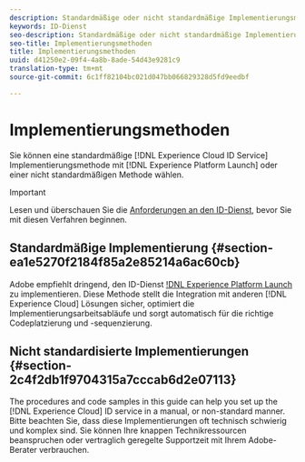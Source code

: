 ```yaml
---
description: Standardmäßige oder nicht standardmäßige Implementierungsmethoden des Experience Cloud-Identitätsdienstes.
keywords: ID-Dienst
seo-description: Standardmäßige oder nicht standardmäßige Implementierungsmethoden des Experience Cloud-Identitätsdienstes.
seo-title: Implementierungsmethoden
title: Implementierungsmethoden
uuid: d41250e2-09f4-4a8b-8ade-54d43e9281c9
translation-type: tm+mt
source-git-commit: 6c1ff82104bc021d047bb066829328d5fd9eedbf

---
```



# Implementierungsmethoden

Sie können eine standardmäßige [!DNL Experience Cloud ID Service] Implementierungsmethode mit [!DNL Experience Platform Launch] oder einer nicht standardmäßigen Methode wählen.

>[!IMPORTANT]
>
>Lesen und überschauen Sie die [Anforderungen an den ID-Dienst](../reference/requirements.md), bevor Sie mit diesen Verfahren beginnen.

## Standardmäßige Implementierung {#section-ea1e5270f2184f85a2e85214a6ac60cb}

Adobe empfiehlt dringend, den ID-Dienst [!DNL Experience Platform Launch](https://docs.adobe.com/content/help/en/launch/using/implement/solutions/idservice-save.html) zu implementieren. Diese Methode stellt die Integration mit anderen [!DNL Experience Cloud] Lösungen sicher, optimiert die Implementierungsarbeitsabläufe und sorgt automatisch für die richtige Codeplatzierung und -sequenzierung.

## Nicht standardisierte Implementierungen {#section-2c4f2db1f9704315a7cccab6d2e07113}

The procedures and code samples in this guide can help you set up the [!DNL Experience Cloud] ID service in a manual, or non-standard manner. Bitte beachten Sie, dass diese Implementierungen oft technisch schwierig und komplex sind. Sie können Ihre knappen Technikressourcen beanspruchen oder vertraglich geregelte Supportzeit mit Ihrem Adobe-Berater verbrauchen.
